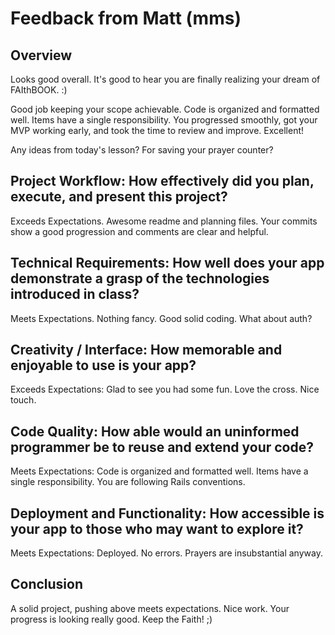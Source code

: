 # Feedback from Matt (mms)

## Overview

Looks good overall.  It's good to hear you are finally realizing your dream of FAIthBOOK.  :)

Good job keeping your scope achievable.  Code is organized and formatted well.  Items have a single responsibility.  You progressed smoothly, got your MVP working early, and took the time to review and improve. Excellent!

Any ideas from today's lesson?  For saving your prayer counter?

## Project Workflow: How effectively did you plan, execute, and present this project?

Exceeds Expectations.  Awesome readme and planning files.  Your commits show a good progression and comments are clear and helpful.

## Technical Requirements: How well does your app demonstrate a grasp of the technologies introduced in class?

Meets Expectations.  Nothing fancy.  Good solid coding.  What about auth?

## Creativity / Interface: How memorable and enjoyable to use is your app?

Exceeds Expectations: Glad to see you had some fun.  Love the cross.  Nice touch.

## Code Quality: How able would an uninformed programmer be to reuse and extend your code?

Meets Expectations: Code is organized and formatted well.  Items have a single responsibility.  You are following Rails conventions.

## Deployment and Functionality: How accessible is your app to those who may want to explore it?

Meets Expectations: Deployed.  No errors.  Prayers are insubstantial anyway.

## Conclusion

A solid project, pushing above meets expectations.  Nice work.  Your progress is looking really good.  Keep the Faith! ;)
